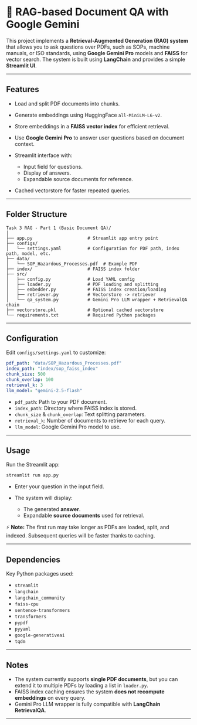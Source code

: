 # 📄 RAG-based Document QA with Google Gemini

This project implements a **Retrieval-Augmented Generation (RAG) system** that allows you to ask questions over PDFs, such as SOPs, machine manuals, or ISO standards, using **Google Gemini Pro** models and **FAISS** for vector search. The system is built using **LangChain** and provides a simple **Streamlit UI**.

---

## Features

* Load and split PDF documents into chunks.
* Generate embeddings using HuggingFace `all-MiniLM-L6-v2`.
* Store embeddings in a **FAISS vector index** for efficient retrieval.
* Use **Google Gemini Pro** to answer user questions based on document context.
* Streamlit interface with:

  * Input field for questions.
  * Display of answers.
  * Expandable source documents for reference.
* Cached vectorstore for faster repeated queries.

---

## Folder Structure

```
Task 3 RAG - Part 1 (Basic Document QA)/
│
├── app.py                     # Streamlit app entry point
├── configs/
│   └── settings.yaml          # Configuration for PDF path, index path, model, etc.
├── data/
│   └── SOP_Hazardous_Processes.pdf  # Example PDF
├── index/                     # FAISS index folder
├── src/
│   ├── config.py              # Load YAML config
│   ├── loader.py              # PDF loading and splitting
│   ├── embedder.py            # FAISS index creation/loading
│   ├── retriever.py           # Vectorstore -> retriever
│   └── qa_system.py           # Gemini Pro LLM wrapper + RetrievalQA chain
├── vectorstore.pkl            # Optional cached vectorstore
└── requirements.txt           # Required Python packages
```

---

## Configuration

Edit `configs/settings.yaml` to customize:

```yaml
pdf_path: "data/SOP_Hazardous_Processes.pdf"
index_path: "index/sop_faiss_index"
chunk_size: 500
chunk_overlap: 100
retrieval_k: 3
llm_model: "gemini-2.5-flash"
```

* `pdf_path`: Path to your PDF document.
* `index_path`: Directory where FAISS index is stored.
* `chunk_size` & `chunk_overlap`: Text splitting parameters.
* `retrieval_k`: Number of documents to retrieve for each query.
* `llm_model`: Google Gemini Pro model to use.

---

## Usage

Run the Streamlit app:

```bash
streamlit run app.py
```

* Enter your question in the input field.
* The system will display:

  * The generated **answer**.
  * Expandable **source documents** used for retrieval.

⚡ **Note:** The first run may take longer as PDFs are loaded, split, and indexed. Subsequent queries will be faster thanks to caching.

---

## Dependencies

Key Python packages used:

* `streamlit`
* `langchain`
* `langchain_community`
* `faiss-cpu`
* `sentence-transformers`
* `transformers`
* `pypdf`
* `pyyaml`
* `google-generativeai`
* `tqdm`

---

## Notes

* The system currently supports **single PDF documents**, but you can extend it to multiple PDFs by loading a list in `loader.py`.
* FAISS index caching ensures the system **does not recompute embeddings** on every query.
* Gemini Pro LLM wrapper is fully compatible with **LangChain RetrievalQA**.

---